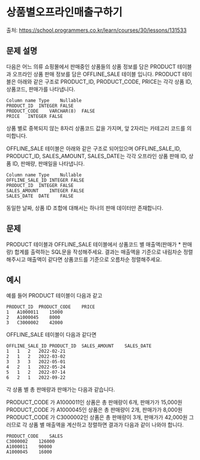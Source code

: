 # 상품별오프라인매출구하기

출처: https://school.programmers.co.kr/learn/courses/30/lessons/131533

## 문제 설명

다음은 어느 의류 쇼핑몰에서 판매중인 상품들의 상품 정보를 담은 PRODUCT 테이블과 오프라인 상품 판매 정보를 담은 OFFLINE_SALE 테이블 입니다. PRODUCT 테이블은 아래와 같은 구조로 PRODUCT_ID, PRODUCT_CODE, PRICE는 각각 상품 ID, 상품코드, 판매가를 나타냅니다.

```
Column name	Type	Nullable
PRODUCT_ID	INTEGER	FALSE
PRODUCT_CODE	VARCHAR(8)	FALSE
PRICE	INTEGER	FALSE
```

상품 별로 중복되지 않는 8자리 상품코드 값을 가지며, 앞 2자리는 카테고리 코드를 의미합니다.

OFFLINE_SALE 테이블은 아래와 같은 구조로 되어있으며 OFFLINE_SALE_ID, PRODUCT_ID, SALES_AMOUNT, SALES_DATE는 각각 오프라인 상품 판매 ID, 상품 ID, 판매량, 판매일을 나타냅니다.

```
Column name	Type	Nullable
OFFLINE_SALE_ID	INTEGER	FALSE
PRODUCT_ID	INTEGER	FALSE
SALES_AMOUNT	INTEGER	FALSE
SALES_DATE	DATE	FALSE
```

동일한 날짜, 상품 ID 조합에 대해서는 하나의 판매 데이터만 존재합니다.

## 문제

PRODUCT 테이블과 OFFLINE_SALE 테이블에서 상품코드 별 매출액(판매가 \* 판매량) 합계를 출력하는 SQL문을 작성해주세요. 결과는 매출액을 기준으로 내림차순 정렬해주시고 매출액이 같다면 상품코드를 기준으로 오름차순 정렬해주세요.

## 예시

예를 들어 PRODUCT 테이블이 다음과 같고

```
PRODUCT_ID	PRODUCT_CODE	PRICE
1	A1000011	15000
2	A1000045	8000
3	C3000002	42000
```

OFFLINE_SALE 테이블이 다음과 같다면

```
OFFLINE_SALE_ID	PRODUCT_ID	SALES_AMOUNT	SALES_DATE
1	1	2	2022-02-21
2	1	2	2022-03-02
3	3	3	2022-05-01
4	2	1	2022-05-24
5	1	2	2022-07-14
6	2	1	2022-09-22
```

각 상품 별 총 판매량과 판매가는 다음과 같습니다.

PRODUCT_CODE 가 A1000011인 상품은 총 판매량이 6개, 판매가가 15,000원
PRODUCT_CODE 가 A1000045인 상품은 총 판매량이 2개, 판매가가 8,000원
PRODUCT_CODE 가 C3000002인 상품은 총 판매량이 3개, 판매가가 42,000원
그러므로 각 상품 별 매출액을 계산하고 정렬하면 결과가 다음과 같이 나와야 합니다.

```
PRODUCT_CODE	SALES
C3000002	126000
A1000011	90000
A1000045	16000
```
